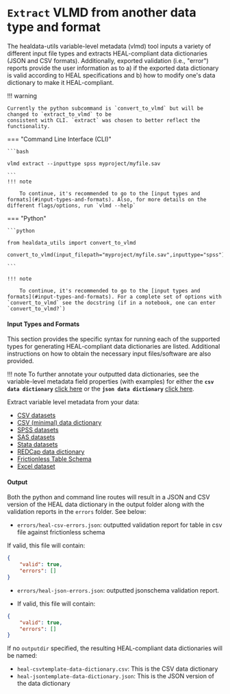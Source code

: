# `Extract` VLMD from another data type and format

The healdata-utils variable-level metadata (vlmd) tool inputs a variety of different input file types and extracts HEAL-compliant data dictionaries (JSON and CSV formats). Additionally, exported validation (i.e., "error") reports provide the user information as to a) if the exported data dictionary is valid according to HEAL specifications and b) how to modify one's data dictionary to make it HEAL-compliant.

!!! warning 

    Currently the python subcommand is `convert_to_vlmd` but will be changed to `extract_to_vlmd` to be
    consistent with CLI. `extract` was chosen to better reflect the functionality.


=== "Command Line Interface (CLI)"

    ```bash

    vlmd extract --inputtype spss myproject/myfile.sav

    ```
    !!! note

        To continue, it's recommended to go to the [input types and formats](#input-types-and-formats). Also, for more details on the different flags/options, run `vlmd --help`

=== "Python"



    ```python

    from healdata_utils import convert_to_vlmd

    convert_to_vlmd(input_filepath="myproject/myfile.sav",inputtype="spss")

    ```

    !!! note

        To continue, it's recommended to go to the [input types and formats](#input-types-and-formats). For a complete set of options with `convert_to_vlmd` see the docstring (if in a notebook, one can enter `convert_to_vlmd?`)


#### Input Types and Formats

This section provides the specific syntax for running each of the supported types for generating HEAL-compliant data dictionaries are listed. Additional instructions on how to obtain the necessary input files/software are also provided. 


!!! note
    To further annotate your outputted data dictionaries, see the variable-level metadata field properties (with examples) for either the __`csv data dictionary`__ [click here](../schemas/csv-fields.md) or the __`json data dictionary`__ [click here](../schemas/json-data-dictionary.md).

<!-- TODO: Automate creation of these lists below -->


Extract variable level metadata from your data:

- [CSV datasets](./csvdata.md)
- [CSV (minimal) data dictionary](./csvdd.md)
- [SPSS datasets](./spss.md)
- [SAS datasets](./sas.md)
- [Stata datasets](./stata.md)
- [REDCap data dictionary](./redcapcsv.md)
- [Frictionless Table Schema](./frictionlessschema.md)
- [Excel dataset](./exceldata.md)

#### Output

Both the python and command line routes will result in a JSON and CSV version of the HEAL data dictionary in the output folder along with the validation reports in the `errors` folder. See below:

- `errors/heal-csv-errors.json`: outputted validation report for table in csv file against frictionless schema

If valid, this file will contain:
```json
{
    "valid": true,
    "errors": []
}
```
- `errors/heal-json-errors.json`:  outputted jsonschema validation report.

- If valid, this file will contain:
```json
{
    "valid": true,
    "errors": []
}
```

If no `outputdir` specified, the resulting HEAL-compliant data dictionaries will be named:

- `heal-csvtemplate-data-dictionary.csv`: This is the CSV data dictionary
- `heal-jsontemplate-data-dictionary.json`: This is the JSON version of the data dictionary